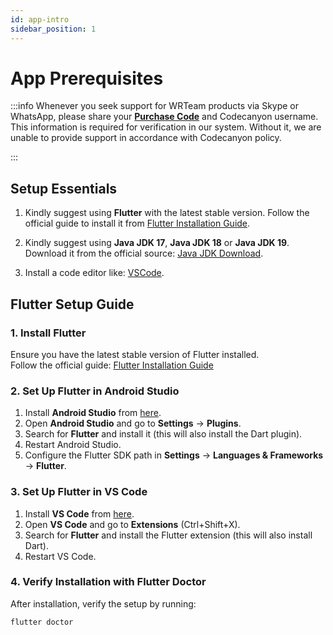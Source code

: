 ```yaml
---
id: app-intro
sidebar_position: 1
---
```


# App Prerequisites

:::info
Whenever you seek support for WRTeam products via Skype or WhatsApp, please share your **[Purchase Code](https://help.market.envato.com/hc/en-us/articles/202822600-Where-Is-My-Purchase-Code)** and Codecanyon username. This information is required for verification in our system. Without it, we are unable to provide support in accordance with Codecanyon policy.

:::

## Setup Essentials

1. Kindly suggest using **Flutter** with the latest stable version. Follow the official guide to install it from [Flutter Installation Guide](https://docs.flutter.dev/get-started/install).

2. Kindly suggest using **Java JDK 17**, **Java JDK 18** or **Java JDK 19**. Download it from the official source: [Java JDK Download](https://www.oracle.com/java/technologies/javase-jdk17-downloads.html).


3. Install a code editor like: [VSCode](https://code.visualstudio.com/download).


## Flutter Setup Guide

### 1. Install Flutter
Ensure you have the latest stable version of Flutter installed.  
Follow the official guide: [Flutter Installation Guide](https://docs.flutter.dev/get-started/install)

### 2. Set Up Flutter in Android Studio
1. Install **Android Studio** from [here](https://developer.android.com/studio).
2. Open **Android Studio** and go to **Settings** → **Plugins**.
3. Search for **Flutter** and install it (this will also install the Dart plugin).
4. Restart Android Studio.
5. Configure the Flutter SDK path in **Settings** → **Languages & Frameworks** → **Flutter**.

### 3. Set Up Flutter in VS Code
1. Install **VS Code** from [here](https://code.visualstudio.com/).
2. Open **VS Code** and go to **Extensions** (Ctrl+Shift+X).
3. Search for **Flutter** and install the Flutter extension (this will also install Dart).
4. Restart VS Code.

### 4. Verify Installation with Flutter Doctor
After installation, verify the setup by running:

```sh
flutter doctor
```

